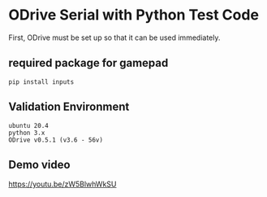 # ODrive Serial with Python Test Code

First, ODrive must be set up so that it can be used immediately.

## required package for gamepad
    pip install inputs

## Validation Environment
    ubuntu 20.4
    python 3.x
    ODrive v0.5.1 (v3.6 - 56v)


## Demo video
https://youtu.be/zW5BlwhWkSU